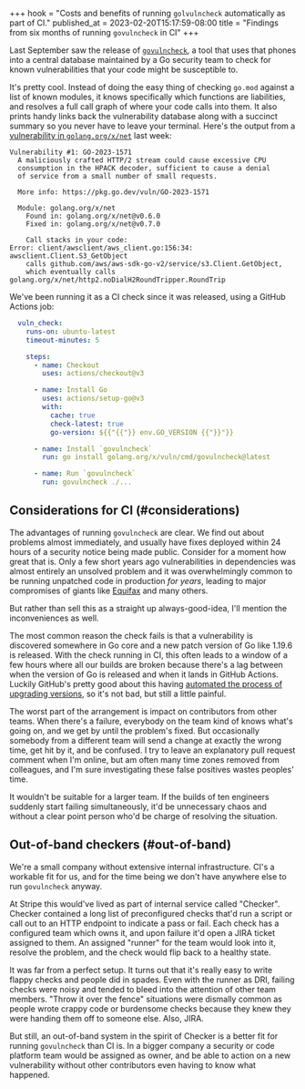 +++
hook = "Costs and benefits of running `golvulncheck` automatically as part of CI."
published_at = 2023-02-20T15:17:59-08:00
title = "Findings from six months of running `govulncheck` in CI"
+++

Last September saw the release of [`govulncheck`](https://go.dev/blog/vuln), a tool that uses that phones into a central database maintained by a Go security team to check for known vulnerabilities that your code might be susceptible to.

It's pretty cool. Instead of doing the easy thing of checking `go.mod` against a list of known modules, it knows specifically which functions are liabilities, and resolves a full call graph of where your code calls into them. It also prints handy links back the vulnerability database along with a succinct summary so you never have to leave your terminal. Here's the output from a [vulnerability in `golang.org/x/net`](https://pkg.go.dev/vuln/GO-2023-1571) last week:

```
Vulnerability #1: GO-2023-1571
  A maliciously crafted HTTP/2 stream could cause excessive CPU
  consumption in the HPACK decoder, sufficient to cause a denial
  of service from a small number of small requests.

  More info: https://pkg.go.dev/vuln/GO-2023-1571

  Module: golang.org/x/net
    Found in: golang.org/x/net@v0.6.0
    Fixed in: golang.org/x/net@v0.7.0

    Call stacks in your code:
Error: client/awsclient/aws_client.go:156:34: awsclient.Client.S3_GetObject
    calls github.com/aws/aws-sdk-go-v2/service/s3.Client.GetObject,
    which eventually calls golang.org/x/net/http2.noDialH2RoundTripper.RoundTrip
```

We've been running it as a CI check since it was released, using a GitHub Actions job:

``` yaml
  vuln_check:
    runs-on: ubuntu-latest
    timeout-minutes: 5

    steps:
      - name: Checkout
        uses: actions/checkout@v3

      - name: Install Go
        uses: actions/setup-go@v3
        with:
          cache: true
          check-latest: true
          go-version: ${{"{{"}} env.GO_VERSION {{"}}"}}

      - name: Install `govulncheck`
        run: go install golang.org/x/vuln/cmd/govulncheck@latest

      - name: Run `govulncheck`
        run: govulncheck ./...
```

## Considerations for CI (#considerations)

The advantages of running `govulncheck` are clear. We find out about problems almost immediately, and usually have fixes deployed within 24 hours of a security notice being made public. Consider for a moment how great that is. Only a few short years ago vulnerabilities in dependencies was almost entirely an unsolved problem and it was overwhelmingly common to be running unpatched code in production _for years_, leading to major compromises of giants like [Equifax](/fragments/gadgets-and-chains) and many others.

But rather than sell this as a straight up always-good-idea, I'll mention the inconveniences as well.

The most common reason the check fails is that a vulnerability is discovered somewhere in Go core and a new patch version of Go like 1.19.6 is released. With the check running in CI, this often leads to a window of a few hours where all our builds are broken because there's a lag between when the version of Go is released and when it lands in GitHub Actions. Luckily GitHub's pretty good about this having [automated the process of upgrading versions](https://github.com/actions/go-versions/commits/main), so it's not bad, but still a little painful.

The worst part of the arrangement is impact on contributors from other teams. When there's a failure, everybody on the team kind of knows what's going on, and we get by until the problem's fixed. But occasionally somebody from a different team will send a change at exactly the wrong time, get hit by it, and be confused. I try to leave an explanatory pull request comment when I'm online, but am often many time zones removed from colleagues, and I'm sure investigating these false positives wastes peoples' time.

It wouldn't be suitable for a larger team. If the builds of ten engineers suddenly start failing simultaneously, it'd be unnecessary chaos and without a clear point person who'd be charge of resolving the situation.

## Out-of-band checkers (#out-of-band)

We're a small company without extensive internal infrastructure. CI's a workable fit for us, and for the time being we don't have anywhere else to run `govulncheck` anyway.

At Stripe this would've lived as part of internal service called "Checker". Checker contained a long list of preconfigured checks that'd run a script or call out to an HTTP endpoint to indicate a pass or fail. Each check has a configured team which owns it, and upon failure it'd open a JIRA ticket assigned to them. An assigned "runner" for the team would look into it, resolve the problem, and the check would flip back to a healthy state.

It was far from a perfect setup. It turns out that it's really easy to write flappy checks and people did in spades. Even with the runner as DRI, failing checks were noisy and tended to bleed into the attention of other team members. "Throw it over the fence" situations were dismally common as people wrote crappy code or burdensome checks because they knew they were handing them off to someone else. Also, JIRA.

But still, an out-of-band system in the spirit of Checker is a better fit for running `govulncheck` than CI is. In a bigger company a security or code platform team would be assigned as owner, and be able to action on a new vulnerability without other contributors even having to know what happened.
